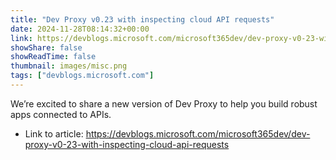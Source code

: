 ```yaml
---
title: "Dev Proxy v0.23 with inspecting cloud API requests"
date: 2024-11-28T08:14:32+00:00
link: https://devblogs.microsoft.com/microsoft365dev/dev-proxy-v0-23-with-inspecting-cloud-api-requests
showShare: false
showReadTime: false
thumbnail: images/misc.png
tags: ["devblogs.microsoft.com"]
---
```

We’re excited to share a new version of Dev Proxy to help you build robust apps connected to APIs.

- Link to article: https://devblogs.microsoft.com/microsoft365dev/dev-proxy-v0-23-with-inspecting-cloud-api-requests